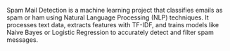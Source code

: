 Spam Mail Detection is a machine learning project that classifies emails as spam or ham using Natural Language Processing (NLP) techniques. It processes text data, extracts features with TF-IDF, and trains models like Naive Bayes or Logistic Regression to accurately detect and filter spam messages.
